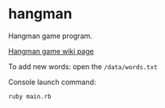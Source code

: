 # hangman
Hangman game program.

[Hangman game wiki page](https://en.wikipedia.org/wiki/Hangman_(game))

To add new words: open the `/data/words.txt`

Console launch command:

```
ruby main.rb
```
